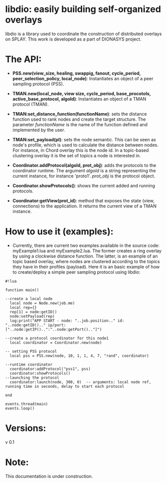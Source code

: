 # libdio: easily building self-organized overlays
libdio is a library used to coordinate the construction of distributed overlays on SPLAY. This work is developed as a part of DIONASYS project. 


# The API:

* **PSS.new(view_size, healing, swappig, fanout, cycle_period, peer_selection_policy, local_node)**: Instantiates an object of a peer sampling protocol (PSS).

* **TMAN.new(local_node, view size, cycle_period, base_procotols, active_base_protocol, algoId)**: Instantiates an object of a TMAN protocol (TMAN).

* **TMAN:set_distance_function(functionName)**: sets the distance function used to rank nodes and create the target structure. The parameter *functionName* is the name of the function defined and implemented by the user.

* **TMAN:set_payload(pl)**: sets the node semantic. This can be seen as node's profile, which is used to calculate the distance between nodes. For instance, in Chord overlay this is the node id. In a topic-based clustering overlay it is the set of topics a node is interested in. 

* **Coordinator.addProtocol(algoId, prot_obj)**: adds the protocols to the coordinator runtime. The argument *algoId* is a string representing the current instance, for instance 'proto1'. *prot_obj* is the protocol object. 

* **Coordinator.showProtocols()**: shows the current added and running protocols. 

* **Coordinator:getView(prot_id)**: method that exposes the state (view, connections) to the application. It returns the current view of a TMAN instance.




# How to use it (examples):
* Currently, there are current two examples available in the source code: myExample1.lua and myExample2.lua. The former creates a ring overlay by using a clockwise distance function. The latter, is an example of an topic based overlay, where nodes are clustered according to the topics they have in their profiles (payload). Here it is an basic example of how to create/deploy a simple peer sampling protocol using libdio:


```
#!lua

function main()
	
--create a local node
  local node = Node.new(job.me) 
  local rep={}
  rep[1] = node:getID()
  node:setPayload(rep)
  log:print("APP START - node: "..job.position.." id: "..node:getID().." ip/port: ["..node:getIP()..":"..node:getPort().."]")

--create a protocol coordinator for this node1
  local coordinator = Coordinator.new(node)

-- setting PSS protocol 
  local pss = PSS.new(node, 10, 1, 1, 4, 7, "rand", coordinator)   

--runtime coordinator 
  coordinator:addProtocol("pss1", pss)
  coordinator:showProtocols()
--launching the protocol
  coordinator:launch(node, 300, 0)  -- arguments: local node ref, running time in seconds, delay to start each protocol

end

events.thread(main)
events.loop()
```

# Versions:
v 0.1

# Note:
This documentation is under construction.